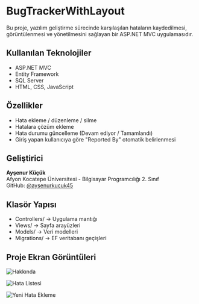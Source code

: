 # BugTrackerWithLayout
Bu proje, yazılım geliştirme sürecinde karşılaşılan hataların kaydedilmesi, görüntülenmesi ve yönetilmesini sağlayan bir ASP.NET MVC uygulamasıdır.
## Kullanılan Teknolojiler
- ASP.NET MVC
- Entity Framework
- SQL Server
- HTML, CSS, JavaScript
## Özellikler
- Hata ekleme / düzenleme / silme
- Hatalara çözüm ekleme
- Hata durumu güncelleme (Devam ediyor / Tamamlandı)
- Giriş yapan kullanıcıya göre "Reported By" otomatik belirlenmesi
## Geliştirici
**Ayşenur Küçük**  
Afyon Kocatepe Üniversitesi - Bilgisayar Programcılığı 2. Sınıf  
GitHub: [@aysenurkucuk45](https://github.com/aysenurkucuk45)
## Klasör Yapısı
- Controllers/ → Uygulama mantığı
- Views/ → Sayfa arayüzleri
- Models/ → Veri modelleri
- Migrations/ → EF veritabanı geçişleri

## Proje Ekran Görüntüleri
![Hakkında](https://github.com/aysenurkucuk45/BugTrackerWithLayout/blob/master/Screenshots/Ekran%20g%C3%B6r%C3%BCnt%C3%BCs%C3%BC%202025-07-18%20103807.png?raw=true)

![Hata Listesi](https://github.com/aysenurkucuk45/BugTrackerWithLayout/blob/master/Screenshots/Ekran%20g%C3%B6r%C3%BCnt%C3%BCs%C3%BC%202025-07-18%20112153.png?raw=true)

![Yeni Hata Ekleme](https://github.com/aysenurkucuk45/BugTrackerWithLayout/blob/master/Screenshots/Ekran%20g%C3%B6r%C3%BCnt%C3%BCs%C3%BC%202025-07-18%20112207.png?raw=true)

